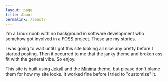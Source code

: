 ```yaml
---
layout: page
title: About
permalink: /about/
---
```


I'm a Linux noob with no background in software development who somehow got involved in a FOSS project. These are my stories.

I was going to wait until I got this site looking all nice any pretty before I started posting. Then it occurred to me that the janky theme and broken css fit with the general vibe. So enjoy.

This site is built using [Jekyll](https://jekyllrb.com/) and the [Minima](https://github.com/jekyll/minima) theme, but please don't blame them for how my site looks. It worked fine before I tried to "customize" it.
